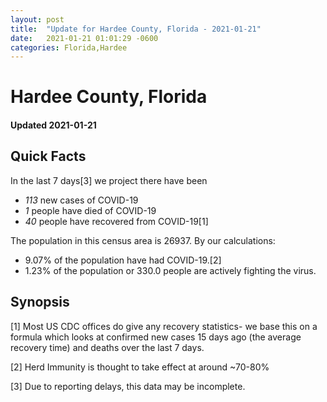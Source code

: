 ```yaml
---
layout: post
title:  "Update for Hardee County, Florida - 2021-01-21"
date:   2021-01-21 01:01:29 -0600
categories: Florida,Hardee
---
```


# Hardee County, Florida
#### Updated 2021-01-21

## Quick Facts

In the last 7 days[3] we project there have been
- *113* new cases of COVID-19
- *1* people have died of COVID-19
- *40* people have recovered from COVID-19[1]

The population in this census area is 26937. By our calculations:
- 9.07% of the population have had COVID-19.[2]
- 1.23% of the population or 330.0 people are actively fighting the virus.

## Synopsis




[1] Most US CDC offices do give any recovery statistics- we base this on a formula which looks at confirmed new cases
15 days ago (the average recovery time) and deaths over the last 7 days.

[2] Herd Immunity is thought to take effect at around ~70-80%

[3] Due to reporting delays, this data may be incomplete.
 
    